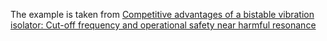 The example is taken from [Competitive advantages of a bistable vibration isolator: Cut-off frequency and operational safety near harmful resonance](https://doi.org/10.1016/j.jsv.2023.118004)


